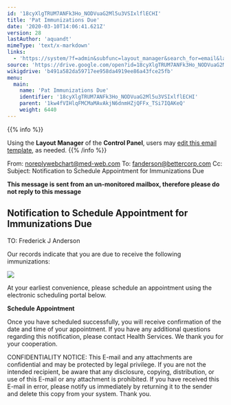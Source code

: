 ```yaml
---
id: '18cyXlgTRUM7ANFk3Ho_NODVuaG2Ml5u3VSIxlflECHI'
title: 'Pat Immunizations Due'
date: '2020-03-10T14:06:41.621Z'
version: 28
lastAuthor: 'aquandt'
mimeType: 'text/x-markdown'
links:
  - 'https://system/?f=admin&subfunc=layout_manager&search_for=email&layout_search=Go&lv_layout_manager_limit=0&opp=edit&doc_type=EIMMUN&old_module=Email&old_name=Pat+Immunizations+Due&active=0'
source: 'https://drive.google.com/open?id=18cyXlgTRUM7ANFk3Ho_NODVuaG2Ml5u3VSIxlflECHI'
wikigdrive: 'b491a582da59717ee958da4919ee86a43fce25fb'
menu:
  main:
    name: 'Pat Immunizations Due'
    identifier: '18cyXlgTRUM7ANFk3Ho_NODVuaG2Ml5u3VSIxlflECHI'
    parent: '1kw4fVIHlqFMCMaMAvAkjN6dnmHZjQFFx_TSi7IQAKeQ'
    weight: 6440
---
```





{{% info %}}

Using the **Layout Manager** of the **Control Panel**, users may [edit this email template](https://system/?f=admin&subfunc=layout_manager&search_for=email&layout_search=Go&lv_layout_manager_limit=0&opp=edit&doc_type=EIMMUN&old_module=Email&old_name=Pat+Immunizations+Due&active=0), as needed.
{{% /info %}}



From: noreplywebchart@med-web.com
To: fanderson@bettercorp.com
Cc:
Subject: Notification to Schedule Appointment for Immunizations Due

****This message is sent from an un-monitored mailbox, therefore please do not reply to this message****
  
## **Notification to Schedule Appointment for Immunizations Due**  


TO: Frederick J Anderson

Our records indicate that you are due to receive the following immunizations:

  
![](../pat-immunizations-due.assets/3dbaa8ede73445a77dc355cdd6d021e5.png)  


At your earliest convenience, please schedule an appointment using the electronic scheduling portal below.

**Schedule Appointment**

Once you have scheduled successfully, you will receive confirmation of the date and time of your appointment.
If you have any additional questions regarding this notification, please contact Health Services.
We thank you for your cooperation.


CONFIDENTIALITY NOTICE: This E-mail and any attachments are confidential and may be protected by legal privilege. If you are not the intended recipient, be aware that any disclosure, copying, distribution, or use of this E-mail or any attachment is prohibited. If you have received this E-mail in error, please notify us immediately by returning it to the sender and delete this copy from your system. Thank you.

